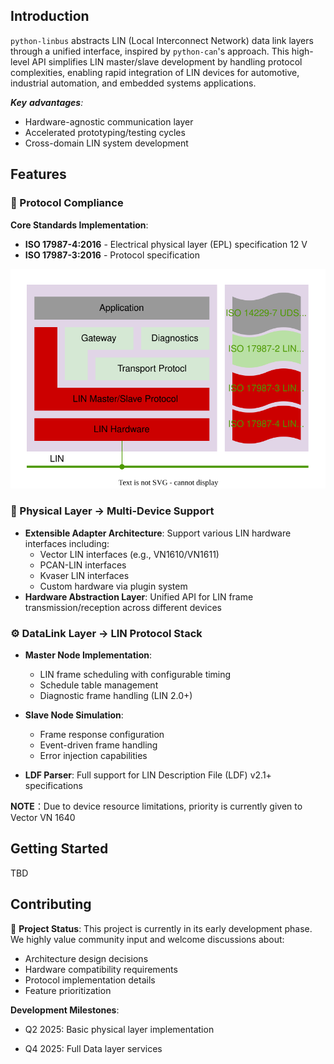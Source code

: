 ## Introduction
`python-linbus` abstracts LIN (Local Interconnect Network) data link layers through a unified interface, inspired by `python-can`'s approach. This high-level API simplifies LIN master/slave development by handling protocol complexities, enabling rapid integration of LIN devices for automotive, industrial automation, and embedded systems applications.

***Key** **advantages**:*

- Hardware-agnostic communication layer
- Accelerated prototyping/testing cycles
- Cross-domain LIN system development

## Features

### 📡 Protocol Compliance

**Core Standards Implementation**:

- **ISO 17987-4:2016** - Electrical physical layer (EPL) specification 12 V
- **ISO 17987-3:2016** - Protocol specification

<img src="./doc/overall_design.svg" alt="LIN Stack Topology" style="zoom: 150%;" />

### 🚀 Physical Layer -> Multi-Device Support

- **Extensible Adapter Architecture**: Support various LIN hardware interfaces including:
  - Vector LIN interfaces (e.g., VN1610/VN1611)
  - PCAN-LIN interfaces
  - Kvaser LIN interfaces
  - Custom hardware via plugin system
- **Hardware Abstraction Layer**: Unified API for LIN frame transmission/reception across different devices

### ⚙️ DataLink Layer -> LIN Protocol Stack

- **Master Node Implementation**:
  - LIN frame scheduling with configurable timing
  - Schedule table management
  - Diagnostic frame handling (LIN 2.0+)
- **Slave Node Simulation**:
  - Frame response configuration
  - Event-driven frame handling
  - Error injection capabilities

- **LDF Parser**: Full support for LIN Description File (LDF) v2.1+ specifications

**NOTE**：Due to device resource limitations, priority is currently given to Vector VN 1640

## Getting Started

TBD

## Contributing

🚧 **Project Status**: This project is currently in its early development phase. We highly value community input and welcome discussions about:
- Architecture design decisions
- Hardware compatibility requirements
- Protocol implementation details
- Feature prioritization

**Development Milestones**:

- Q2 2025: Basic physical layer implementation

- Q4 2025: Full Data layer services

    